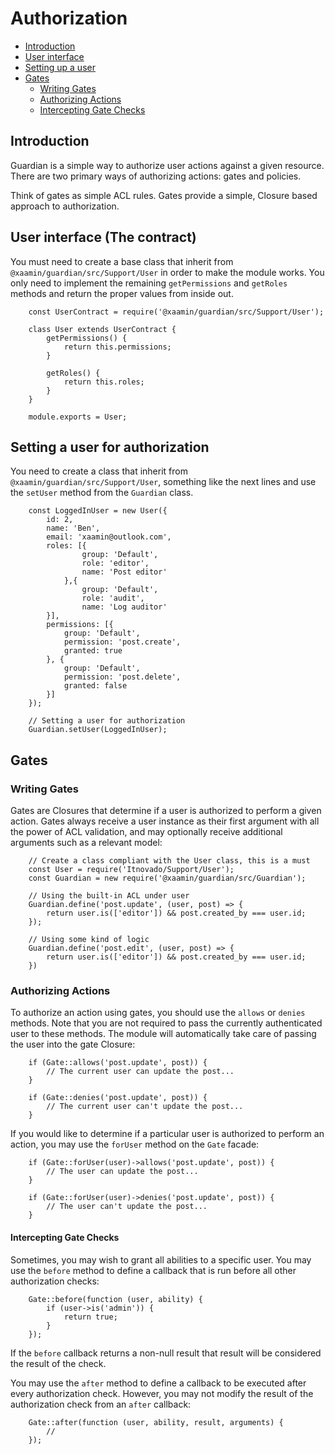 # Authorization

- [Introduction](#introduction)
- [User interface](#user)
- [Setting up a user](#set-user)
- [Gates](#gates)
    - [Writing Gates](#writing-gates)
    - [Authorizing Actions](#authorizing-actions-via-gates)
    - [Intercepting Gate Checks](#intercepting-gate-checks)

<a name="introduction"></a>
## Introduction

Guardian is a simple way to authorize user actions against a given resource. There are two primary ways of authorizing actions: gates and policies.

Think of gates as simple ACL rules. Gates provide a simple, Closure based approach to authorization.

<a name="user"></a>
## User interface (The contract)

You must need to create a base class that inherit from `@xaamin/guardian/src/Support/User` in order to make the module works. You only need to implement the remaining `getPermissions` and `getRoles` methods and return the proper values from inside out.

```
    const UserContract = require('@xaamin/guardian/src/Support/User');

    class User extends UserContract {
        getPermissions() {
            return this.permissions;
        }

        getRoles() {
            return this.roles;
        }
    }

    module.exports = User;
```

<a name="set-user"></a>
## Setting a user for authorization

You need to create a class that inherit from `@xaamin/guardian/src/Support/User`, something like the next lines and use the `setUser` method from the `Guardian` class.

```
    const LoggedInUser = new User({
        id: 2,
        name: 'Ben',
        email: 'xaamin@outlook.com',
        roles: [{
                group: 'Default',
                role: 'editor',
                name: 'Post editor'
            },{
                group: 'Default',
                role: 'audit',
                name: 'Log auditor'
        }],
        permissions: [{
            group: 'Default',
            permission: 'post.create',
            granted: true
        }, {
            group: 'Default',
            permission: 'post.delete',
            granted: false
        }]
    });

    // Setting a user for authorization
    Guardian.setUser(LoggedInUser);
```

<a name="gates"></a>
## Gates

<a name="writing-gates"></a>
### Writing Gates

Gates are Closures that determine if a user is authorized to perform a given action. Gates always receive a user instance as their first argument with all the power of ACL validation, and may optionally receive additional arguments such as a relevant model:

```
    // Create a class compliant with the User class, this is a must
    const User = require('Itnovado/Support/User');
    const Guardian = new require('@xaamin/guardian/src/Guardian');

    // Using the built-in ACL under user
    Guardian.define('post.update', (user, post) => {
        return user.is(['editor']) && post.created_by === user.id;
    });

    // Using some kind of logic
    Guardian.define('post.edit', (user, post) => {
        return user.is(['editor']) && post.created_by === user.id;
    })
```

<a name="authorizing-actions-via-gates"></a>
### Authorizing Actions

To authorize an action using gates, you should use the `allows` or `denies` methods. Note that you are not required to pass the currently authenticated user to these methods. The module will automatically take care of passing the user into the gate Closure:

```
    if (Gate::allows('post.update', post)) {
        // The current user can update the post...
    }

    if (Gate::denies('post.update', post)) {
        // The current user can't update the post...
    }
```

If you would like to determine if a particular user is authorized to perform an action, you may use the `forUser` method on the `Gate` facade:

```
    if (Gate::forUser(user)->allows('post.update', post)) {
        // The user can update the post...
    }

    if (Gate::forUser(user)->denies('post.update', post)) {
        // The user can't update the post...
    }
```

<a name="intercepting-gate-checks"></a>
#### Intercepting Gate Checks

Sometimes, you may wish to grant all abilities to a specific user. You may use the `before` method to define a callback that is run before all other authorization checks:

```
    Gate::before(function (user, ability) {
        if (user->is('admin')) {
            return true;
        }
    });
```

If the `before` callback returns a non-null result that result will be considered the result of the check.

You may use the `after` method to define a callback to be executed after every authorization check. However, you may not modify the result of the authorization check from an `after` callback:

```
    Gate::after(function (user, ability, result, arguments) {
        //
    });
```